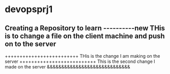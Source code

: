 # devopsprj1
Creating  a Repository to learn
----------new 
THis is to change a file on the client machine and push on to the server 
----------------
+++++++++++++++++++++++++
THis is the change I am making on the server
++++++++++++++++++++++++++
This is the second change I made on the server 
&&&&&&&&&&&&&&&&&&&&&&&&&&&&&
